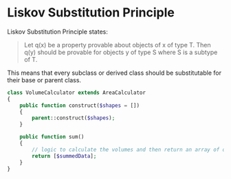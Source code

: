# Liskov Substitution Principle

Liskov Substitution Principle states:

> Let q(x) be a property provable about objects of x of type T. Then q(y) should be provable for objects y of type S where S is a subtype of T.
 

This means that every subclass or derived class should be substitutable for their base or parent class.


```php
class VolumeCalculator extends AreaCalculator
{
    public function construct($shapes = [])
    {
        parent::construct($shapes);
    }

    public function sum()
    {
        // logic to calculate the volumes and then return an array of output
        return [$summedData];
    }
}
```